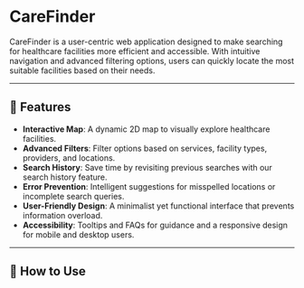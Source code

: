 # CareFinder  

CareFinder is a user-centric web application designed to make searching for healthcare facilities more efficient and accessible. With intuitive navigation and advanced filtering options, users can quickly locate the most suitable facilities based on their needs.  

---

## 🌟 Features  
- **Interactive Map**: A dynamic 2D map to visually explore healthcare facilities.  
- **Advanced Filters**: Filter options based on services, facility types, providers, and locations.  
- **Search History**: Save time by revisiting previous searches with our search history feature.  
- **Error Prevention**: Intelligent suggestions for misspelled locations or incomplete search queries.  
- **User-Friendly Design**: A minimalist yet functional interface that prevents information overload.  
- **Accessibility**: Tooltips and FAQs for guidance and a responsive design for mobile and desktop users.  

---

## 🚀 How to Use  

